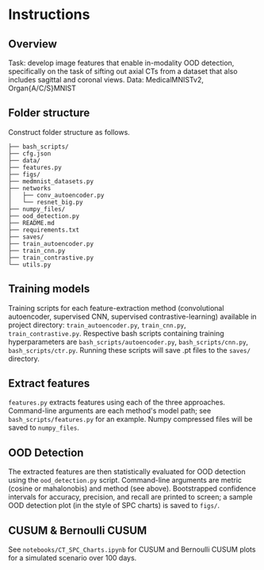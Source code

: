 # Instructions
## Overview
Task: develop image features that enable in-modality OOD detection, specifically on the task of sifting out axial CTs from a dataset that also includes sagittal and coronal views.
Data: MedicalMNISTv2, Organ{A/C/S}MNIST
## Folder structure
Construct folder structure as follows.
```
├── bash_scripts/
├── cfg.json
├── data/
├── features.py
├── figs/
├── medmnist_datasets.py
├── networks
│   ├── conv_autoencoder.py
│   └── resnet_big.py
├── numpy_files/
├── ood_detection.py
├── README.md
├── requirements.txt
├── saves/
├── train_autoencoder.py
├── train_cnn.py
├── train_contrastive.py
└── utils.py
```
## Training models
Training scripts for each feature-extraction method (convolutional autoencoder, supervised CNN, supervised contrastive-learning) available in project directory: ```train_autoencoder.py```, ```train_cnn.py```, ```train_contrastive.py```. Respective bash scripts containing training hyperparameters are ```bash_scripts/autoencoder.py```, ```bash_scripts/cnn.py```, ```bash_scripts/ctr.py```. Running these scripts will save .pt files to the ```saves/``` directory.
## Extract features
```features.py``` extracts features using each of the three approaches. Command-line arguments are each method's model path; see ```bash_scripts/features.py``` for an example. Numpy compressed files will be saved to ```numpy_files```.
## OOD Detection
The extracted features are then statistically evaluated for OOD detection using the ```ood_detection.py``` script. Command-line arguments are metric (cosine or mahalonobis) and method (see above). Bootstrapped confidence intervals for accuracy, precision, and recall are printed to screen; a sample OOD detection plot (in the style of SPC charts) is saved to ```figs/```.
## CUSUM & Bernoulli CUSUM
See ```notebooks/CT_SPC_Charts.ipynb``` for CUSUM and Bernoulli CUSUM plots for a simulated scenario over 100 days.